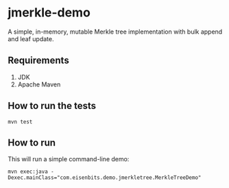 # jmerkle-demo

A simple, in-memory, mutable Merkle tree implementation with bulk append and leaf update.

## Requirements

1. JDK
2. Apache Maven

## How to run the tests

```shell
mvn test
```

## How to run

This will run a simple command-line demo:

```shell
mvn exec:java -Dexec.mainClass="com.eisenbits.demo.jmerkletree.MerkleTreeDemo"
```

